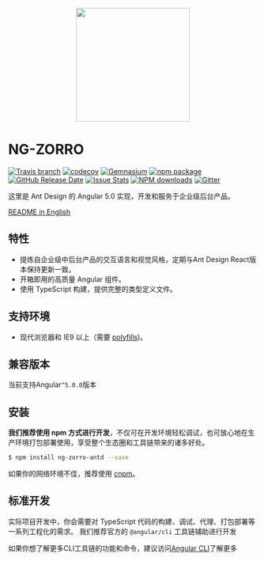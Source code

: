 <p align="center">
  <a href="http://ng.ant.design">
    <img width="230" src="https://img.alicdn.com/tfs/TB1FVMDosrI8KJjy0FhXXbfnpXa-200-200.svg">
  </a>
</p>

# NG-ZORRO
[![Travis branch](https://img.shields.io/travis/NG-ZORRO/ng-zorro-antd/0.7.0.svg?style=flat-square)](https://travis-ci.org/NG-ZORRO/ng-zorro-antd)
[![codecov](https://codecov.io/gh/NG-ZORRO/ng-zorro-antd/branch/0.7.0/graph/badge.svg)](https://codecov.io/gh/NG-ZORRO/ng-zorro-antd)
[![Gemnasium](https://img.shields.io/gemnasium/NG-ZORRO/ng-zorro-antd.svg?style=flat-square)](https://gemnasium.com/github.com/NG-ZORRO/ng-zorro-antd)
[![npm package](https://img.shields.io/npm/v/ng-zorro-antd.svg?style=flat-square)](https://www.npmjs.org/package/ng-zorro-antd)
[![GitHub Release Date](https://img.shields.io/github/release-date/NG-ZORRO/ng-zorro-antd.svg?style=flat-square)](https://github.com/NG-ZORRO/ng-zorro-antd/releases)
[![Issue Stats](https://img.shields.io/issuestats/i/github/NG-ZORRO/ng-zorro-antd.svg?style=flat-square)](https://github.com/NG-ZORRO/ng-zorro-antd/issues)
[![NPM downloads](http://img.shields.io/npm/dm/ng-zorro-antd.svg?style=flat-square)](https://npmjs.org/package/ng-zorro-antd)
[![Gitter](https://img.shields.io/gitter/room/ng-zorro/ng-zorro-antd.svg?style=flat-square)](https://gitter.im/ng-zorro/ng-zorro-antd)

这里是 Ant Design 的 Angular 5.0 实现，开发和服务于企业级后台产品。

[README in English](README.md)

## 特性

- 提炼自企业级中后台产品的交互语言和视觉风格，定期与Ant Design React版本保持更新一致。
- 开箱即用的高质量 Angular 组件。
- 使用 TypeScript 构建，提供完整的类型定义文件。

## 支持环境

* 现代浏览器和 IE9 以上（需要 [polyfills](https://angular.io/guide/browser-support))。

## 兼容版本

当前支持Angular`^5.0.0`版本


## 安装

**我们推荐使用 npm 方式进行开发**，不仅可在开发环境轻松调试，也可放心地在生产环境打包部署使用，享受整个生态圈和工具链带来的诸多好处。

```bash
$ npm install ng-zorro-antd --save
```

如果你的网络环境不佳，推荐使用 [cnpm](https://github.com/cnpm/cnpm)。

## 标准开发

实际项目开发中，你会需要对 TypeScript 代码的构建、调试、代理、打包部署等一系列工程化的需求。
我们推荐官方的 `@angular/cli` 工具链辅助进行开发

如果你想了解更多CLI工具链的功能和命令，建议访问[Angular CLI](https://github.com/angular/angular-cli)了解更多
